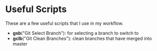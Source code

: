 # Useful Scripts

These are a few useful scripts that I use in my workflow.

- __gsb__("Git Select Branch"): for selecting a branch to switch to
- __gclb__("Git Clean Branches"): clean branches that have merged into master 